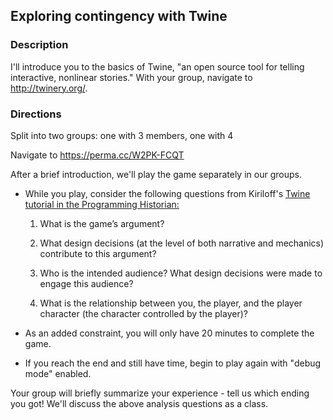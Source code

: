 ## Exploring contingency with Twine

### Description
I'll introduce you to the basics of Twine, "an open source tool for telling interactive, nonlinear stories."
With your group, navigate to http://twinery.org/.

### Directions

Split into two groups: one with 3 members, one with 4

Navigate to https://perma.cc/W2PK-FCQT

After a brief introduction, we'll play the game separately in our groups.

- While you play, consider the following questions from Kiriloff's [Twine tutorial in the Programming Historian:](https://programminghistorian.org/en/lessons/interactive-text-games-using-twine)

    1. What is the game’s argument?

    2. What design decisions (at the level of both narrative and mechanics) contribute to this argument?

    3. Who is the intended audience? What design decisions were made to engage this audience?

    4. What is the relationship between you, the player, and the player character (the character controlled by the player)?

- As an added constraint, you will only have 20 minutes to complete the game.

- If you reach the end and still have time, begin to play again with "debug mode" enabled.


Your group will briefly summarize your experience - tell us which ending you got!
We'll discuss the above analysis questions as a class.
